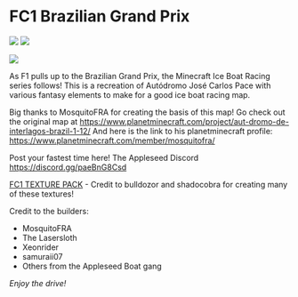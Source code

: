 
# FC1 Brazilian Grand Prix

[![](https://img.shields.io/badge/-Direct%20Downlod-brightgreen?style=for-the-badge)][dl-latest] [![](https://img.shields.io/badge/-PlanetMinecraft-blue?style=for-the-badge&)][planetmc]


![](https://user-images.githubusercontent.com/43221920/147309064-7a8766f6-f891-46b8-bdae-e65855b72ec7.jpg)
<!--
<img src="https://user-images.githubusercontent.com/43221920/147309064-7a8766f6-f891-46b8-bdae-e65855b72ec7.jpg" width="100%"></img>
<img src="https://user-images.githubusercontent.com/96582306/147493160-cf11995f-3df8-4770-99bc-1520fd72a313.png" width="25%"></img><img src="https://user-images.githubusercontent.com/96582306/147493171-32fbe403-947f-42bd-89a1-dc27149ee629.png" width="25%"></img><img src="https://user-images.githubusercontent.com/96582306/147493177-b09135a0-cf97-474a-ae08-6d3e2f27e81a.png" width="25%"></img><img src="https://user-images.githubusercontent.com/96582306/147493180-a79b61c4-9c50-4aa3-ba09-a729d53cb070.png" width="25%"></img>
-->


As F1 pulls up to the Brazilian Grand Prix, the Minecraft Ice Boat Racing series follows! This is a recreation of Autódromo José Carlos Pace with various fantasy elements to make for a good ice boat racing map.

Big thanks to MosquitoFRA for creating the basis of this map!
Go check out the original map at https://www.planetminecraft.com/project/aut-dromo-de-interlagos-brazil-1-12/
And here is the link to his planetminecraft profile: https://www.planetminecraft.com/member/mosquitofra/

Post your fastest time here! The Appleseed Discord
https://discord.gg/paeBnG8Csd

[FC1 TEXTURE PACK][dl-texture] - Credit to bulldozor and shadocobra for creating many of these textures!

Credit to the builders:
- MosquitoFRA
- The Lasersloth
- Xeonrider
- samuraii07
- Others from the Appleseed Boat gang


*Enjoy the drive!*


[dl-latest]: https://github.com/FormulaCraftOne/FC1-Interlagos/releases/latest/download/world.zip
[dl-texture]: https://github.com/FormulaCraftOne/FC1-TexturePack/releases/latest/download/FC1.TexturePack.zip
[planetmc]: https://www.planetminecraft.com/project/f1-brazilian-grand-prix-ice-boat-racing-track-1-17-1/
